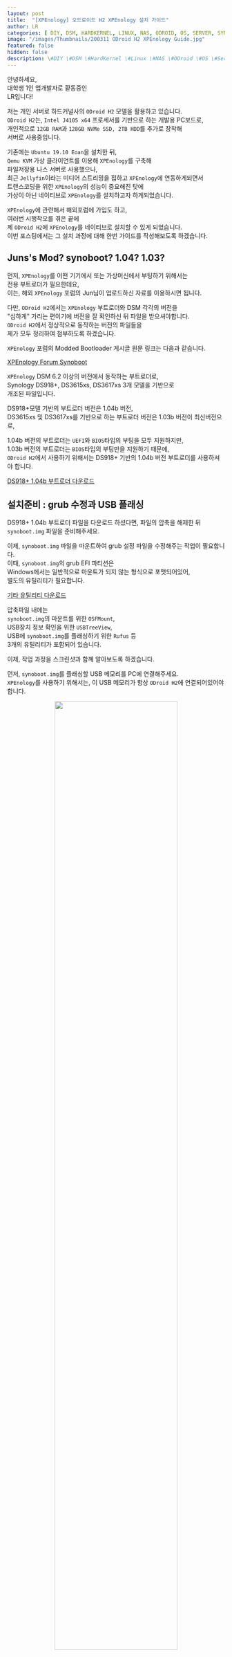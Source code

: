 ```yaml
---
layout: post
title:  "[XPEnology] 오드로이드 H2 XPEnology 설치 가이드"
author: LR
categories: [ DIY, DSM, HARDKERNEL, LINUX, NAS, ODROID, OS, SERVER, SYNOLOGY, XPENOLOGY ]
image: "/images/Thumbnails/200311 ODroid H2 XPEnology Guide.jpg"
featured: false
hidden: false
description: \#DIY \#DSM \#HardKernel \#Linux \#NAS \#ODroid \#OS \#Server \#Synology \#XPEnology
---
```

안녕하세요,<br>
대학생 1인 앱개발자로 홛동중인<br>
LR입니다!

저는 개인 서버로 하드커널사의 ```ODroid H2``` 모델을 활용하고 있습니다.<br>
```ODroid H2```는, ```Intel J4105 x64``` 프로세서를 기반으로 하는 개발용 PC보드로,<br>
개인적으로 ```12GB RAM```과 ```128GB NVMe SSD, 2TB HDD```를 추가로 장착해<br>
서버로 사용중입니다.

기존에는 ```Ubuntu 19.10 Eoan```을 설치한 뒤,<br>
```Qemu KVM``` 가상 클라이언트를 이용해 ```XPEnology```를 구축해<br>
파일저장용 나스 서버로 사용했으나,<br>
최근 ```Jellyfin```이라는 미디어 스트리밍을 접하고 ```XPEnology```에 연동하게되면서<br>
트랜스코딩을 위한 ```XPEnology```의 성능이 중요해진 탓에<br>
가상이 아닌 네이티브로 ```XPEnology```를 설치하고자 하게되었습니다.

```XPEnology```에 관련해서 해외포럼에 가입도 하고,<br>
여러번 시행착오를 겪은 끝에<br>
제 ```ODroid H2```에 ```XPEnology```를 네이티브로 설치할 수 있게 되었습니다.<br>
이번 포스팅에서는 그 설치 과정에 대해 한번 가이드를 작성해보도록 하겠습니다.


<h2>Juns's Mod? synoboot? 1.04? 1.03?</h2>

먼저, ```XPEnology```를 어떤 기기에서 또는 가상머신에서 부팅하기 위해서는<br>
전용 부트로더가 필요한데요,<br>
이는, 해외 ```XPEnology``` 포럼의 Jun님이 업로드하신 자료를 이용하시면 됩니다.

다만, ```ODroid H2```에서는 ```XPEnology``` 부트로더와 DSM 각각의 버전을<br>
"심하게" 가리는 편이기에 버전을 잘 확인하신 뒤 파일을 받으셔야합니다.<br>
```ODroid H2```에서 정상적으로 동작하는 버전의 파일들을<br>
제가 모두 정리하여 첨부하도록 하겠습니다.

```XPEnology``` 포럼의 Modded Bootloader 게시글 원문 링크는 다음과 같습니다.

​<a href="https://xpenology.com/forum/topic/12952-dsm-62-loader/" target="_sub">XPEnology Forum Synoboot</a>

```XPEnology``` DSM 6.2 이상의 버전에서 동작하는 부트로더로,<br>
Synology DS918+, DS3615xs, DS3617xs 3개 모델을 기반으로<br>
개조된 파일입니다.

DS918+모델 기반의 부트로더 버전은 1.04b 버전,<br>
DS3615xs  및 DS3617xs를 기반으로 하는 부트로더 버전은 1.03b 버전이 최신버전으로,

1.04b 버전의 부트로더는 ```UEFI```와 ```BIOS```타입의 부팅을 모두 지원하지만,<br>
1.03b 버전의 부트로더는 ```BIOS```타입의 부팅만을 지원하기 때문에,<br>
```ODroid H2```에서 사용하기 위해서는 DS918+ 기반의 1.04b 버전 부트로더를 사용하셔야 합니다.

​<a href="https://drive.defcon.or.kr/sharing/f8VyeZhbw" target="_sub">DS918+ 1.04b 부트로더 다운로드</a>


<h2>설치준비 : grub 수정과 USB 플래싱</h2>

DS918+ 1.04b 부트로더 파일을 다운로드 하셨다면, 파일의 압축을 해제한 뒤 ```synoboot.img``` 파일을 준비해주세요.

이제, ```synoboot.img``` 파일을 마운트하여 grub 설정 파일을 수정해주는 작업이 필요합니다.<br>
이때, ```synoboot.img```의 grub EFI 파티션은<br>
Windows에서는 일반적으로 마운트가 되지 않는 형식으로 포맷되어있어,<br>
별도의 유틸리티가 필요합니다.

 <a href="https://drive.defcon.or.kr/sharing/JwMbfGTxW" target="_sub">기타 유틸리티 다운로드</a>

압축파일 내에는<br>
```synoboot.img```의 마운트를 위한 ```OSFMount```,<br>
USB장치 정보 확인을 위한 ```USBTreeView```,<br>
USB에 ```synoboot.img```를 플래싱하기 위한 ```Rufus``` 등<br>
3개의 유틸리티가 포함되어 있습니다.

이제, 작업 과정을 스크린샷과 함꼐 알아보도록 하겠습니다.

먼저, ```synoboot.img```를 플래싱할 USB 메모리를 PC에 연결해주세요.<br>
```XPEnology```를 사용하기 위해서는, 이 USB 메모리가 항상 ```ODroid H2```에 연결되어있어야 합니다.

<center>
<img src="/PostImages/200311 ODroid H2 XPEnology Guide/1_usbview.png" style="width: 75%;">
</center>

USB 메모리를 PC에 연결했다면, ```USBTreeView``` 프로그램을 실행하고,<br>
좌측 장치 목록에서 연결한 USB 메모리를 선택합니다.<br>
이후, 우측의 정보창에서 Device ID 항목을 참고해<br>
USB 메모리의 ```VID```와 ```PID```를 메모해둡니다.<br>
제가 사용한 USB의 경우는, ```VID```가 14CD, ```PID```가 121네요.

<center>
<img src="/PostImages/200311 ODroid H2 XPEnology Guide/2_osfmount_1.png" style="width: 75%;">
</center>

```VID```와 ```PID```를 메모해두셨다면, 프로그램을 닫고 ```OSFMount``` 프로그램을 실행합니다.<br>
좌측 하단의 Mount new 버튼을 클릭해주세요.

<center>
<img src="/PostImages/200311 ODroid H2 XPEnology Guide/3_osfmount_2.png" style="width: 75%;">
</center>

```Disk Image``` 항목에서 조금 전 다운로드받으신 DS918+ 1.04b 부트로더를 지정해준 뒤<br>
Next 버튼을 클릭합니다.

<center>
<img src="/PostImages/200311 ODroid H2 XPEnology Guide/4_osfmount_3.png" style="width: 75%;">
</center>

15MB 크기의 0번 파티션을 선택하고, Next를 클릭합니다.

<center>
<img src="/PostImages/200311 ODroid H2 XPEnology Guide/5_osfmount_4.png" style="width: 75%;">
</center>

두번째 항목인 ```Read-only drive```의 체크를 "해제"한 후 Next를 클릭합니다.

<center>
<img src="/PostImages/200311 ODroid H2 XPEnology Guide/6_osfmount_5.png" style="width: 75%;">
</center>

마운트가 완료되면, 마운트된 ```synoboot.img``` 내부의<br>
```/EFI/grub/grub.cfg``` 파일을 메모장 또는 기타 텍스트 편집기로 열어줍니다.

<center>
<img src="/PostImages/200311 ODroid H2 XPEnology Guide/7_grub.cfg.png" style="width: 75%;">
</center>

중간쯤에 ```set vid```, ```set pid``` 항목이 위치합니다.<br>
각각의 값을 아까 ```USBTreeView``` 로 확인한 값으로 변경한 뒤 저장해줍니다.<br>
이후, ```OSFMount``` 하단의 Dismount 버튼을 클릭해 ```synoboot.img``` 를<br>
PC로부터 마운트 해제해줍니다.

<center>
<img src="/PostImages/200311 ODroid H2 XPEnology Guide/8_rufus.png" style="width: 75%;">
</center>

이제, ```Rufus``` 툴이나 기타 USB 플래싱 도구를 이용해<br>
```grub.cfg``` 의 수정이 완료된 ```synoboot.img``` 파일을<br>
USB 메모리에 플래싱해줍니다.<br>
이때 USB 메모리는, 아까 ```USBTreeView``` 로 확인했던 그 USB 메모리여야 합니다.


<h2>XPEnology 부팅하고 초기설정 진행하기</h2>

이제, 준비과정이 완료되었습니다.<br>
```synoboot.img``` 의 플래싱이 완료된 USB 메모리를 ```ODroid H2``` 에 연결해준 뒤, ```ODroid H2``` 의 전원을 켭니다.

​전원을 켜고 조금 시간이 지난 뒤,<br>
네트워크 공유기의 설정페이지에서 내부네트워크 접속 목록을 확인해보면<br>
```DiskStation``` 이라는 이름의 기기가 보입니다.

만약 보이지 않을 경우, ```XPEnology``` 가 부팅중이거나,<br>
기타 문제로 인해 ```ODroid H2``` 가 부팅되지 않는 경우일 수 있습니다.

저의 경우는, 알 수 없는 어떤 이유로 인해,<br>
약 50%의 확률로 ```ODroid H2``` 가 부팅되지 않는 문제가 있는데,<br>
여러번 재부팅을 반복하다보면 전원이 켜지게됩니다.

만약 재부팅으로도 해결되지 않는 경우,<br>
```synoboot.img``` 의 수정 단계부터 다시한번 진행해보시는 것을 추천드립니다.

내부네트워크 접속 목록에 ```DiskStation``` 이 보일 경우,<br>
이제 다음 링크로 접속해 ```XPEnology``` 의 설정을 진행합니다.

<a href="find.synology.com" target="_sub">Synology Web Assistant</a>

Synology Web Assistant는 같은 내부네트워크에 존재하는<br>
```Synology 및 XPEnology``` 기기를 검색하고,<br>
설정할 수 있도록 도와주는 웹페이지입니다.​

정상적으로 기기가 검색되면 다음과 같은 화면이 보이게됩니다.

<center>
<img src="/PostImages/200311 ODroid H2 XPEnology Guide/9_syno_1.png" style="width: 75%;">
</center>

DS918+ 기기로 인식된 ```XPEnology```가 정상적으로 검색되었습니다.<br>
연결 버튼을 클릭해 다음단계로 진행해줍니다.

<center>
<img src="/PostImages/200311 ODroid H2 XPEnology Guide/10_syno_2.png" style="width: 75%;">
</center>

이제, ```XPEnology```의 OS 패키지를 설치해줍니다.<br>
현재(2020년 3월 12일) 기준으로, ```XPEnology``` DSM의 최신버전은 6.2.2 버전이지만,<br>
```ODroid H2```의 ```XPEnology```에서는 호환성 문제로 인해,<br>
6.2.1버전까지만 사용이 가능합니다.<br>
지금설치 버튼을 클릭하게 되면, 자동적으로 최신버전을 다운로드해 설치해버리기 때문에,<br>
수동 설치 버튼을 클릭해 DSM 6.2.1 버전을 강제로 설치해주어야합니다.<br>
다음 링크에서 ```XPEnology``` DSM 6.2.1버전의 패키지 pat파일을 받아줍니다.

​<a href="https://drive.defcon.or.kr/sharing/DznbdfQ6U" target="_sub">DSM 6.2.1 DS918+ pat 패키지파일 다운로드</a>

<center>
<img src="/PostImages/200311 ODroid H2 XPEnology Guide/11_syno_3.png" style="width: 75%;">
</center>

수동설치 메뉴를 클릭 후, 찾아보기를 통해 다운로드한 DSM 6.2.1 pat파일을 선택해준 뒤, 지금설치를 클릭합니다.

<center>
<img src="/PostImages/200311 ODroid H2 XPEnology Guide/12_syno_4.png" style="width: 75%;">
</center>

DSM의 설치가 진행됩니다.<br>
56%까지는 pat파일을 ```ODroid H2```로 업로드하는 과정이 진행되며,<br>
57%부터는 본격적으로 DSM의 설치가 진행됩니다.

<center>
<img src="/PostImages/200311 ODroid H2 XPEnology Guide/13_syno_5.png" style="width: 75%;">
</center>

DSM의 설치가 완료되면, 자동으로 ```ODroid H2```를 재부팅하며, 10분의 타이머가 설정됩니다.<br>
이 10분을 모두 기다리셔도 무방하지만, 약 5분이 지난 뒤에 새로고침을 하셔도 무방합니다.<br>
만약 새로고침 이후, 웹 페이지가 접속되지 않는 오류가 발생한다면,<br>
조금 뒤 다시 새로고침을 진행해보시고,<br>
긴 시간이 지난 이후에도 접속되지 않는다면 DSM 설치에 문제가 발생했을 수 있습니다.<br>
```ODroid H2```의 전원을 끈 뒤, 하드디스크를 다른 PC를 통해 강제로 포맷해주고,<br>
USB 메모리에 ```synoboot.img``` 를 다시 설치하신 뒤 작업을 다시 진행해보시기 바랍니다.

<center>
<img src="/PostImages/200311 ODroid H2 XPEnology Guide/14_syno_6.png" style="width: 75%;">
</center>

정상적으로 DSM이 설치되었다면, 위와 같이 시스템 준비중 메시지가 보이며,<br>
잠시 뒤에는 초기설정 메뉴가 표시됩니다.

<center>
<img src="/PostImages/200311 ODroid H2 XPEnology Guide/15_syno_7.png" style="width: 75%;">
</center>

DSM 관리자 계정을 생성해줍니다.<br>
DSM 관리자는 모든 권한을 갖는 중요한 계정이므로, 보안에 철저히 신경쓰시는 편이 좋습니다.

<center>
<img src="/PostImages/200311 ODroid H2 XPEnology Guide/16_syno_8.png" style="width: 75%;">
</center>

```XPEnology```는 비공식적으로 Synology OS를 설치하여 사용하는 것이기 떄문에,<br>
QuickConnect 기능을 사용할 수 없습니다.<br>
아래에 이 단계 건너뛰기 버튼을 클릭해 설정하지 않고 넘어갑니다.

<center>
<img src="/PostImages/200311 ODroid H2 XPEnology Guide/17_dsm_1.png" style="width: 75%;">
</center>

초기설정이 완료된 DSM의 화면입니다.<br>
좌측상단의 메뉴를 통해 프로그램을 실행할 수 있습니다.<br>
우측에는 위젯을 펼쳐두어 시스템의 상태를 편리하게 확인합니다.

<center>
<img src="/PostImages/200311 ODroid H2 XPEnology Guide/18_dsm_2.png" style="width: 75%;">
</center>

제어판의 시스템 정보 항목입니다.<br>
DS918+ 모델로 인식되도록 정상적으로 설치가 된 것을 확인하실 수 있습니다.

<center>
<img src="/PostImages/200311 ODroid H2 XPEnology Guide/19_dsm_no_update.png" style="width: 75%;">
</center>

```XPEnology```에서는 DSM 버전에 따라 ```synoboot.img``` 부트로더가 동작하지 않을 수 있습니다.<br>
또한, ```ODroid H2```의 경우는 DSM 6.2.1보다 높은 버전과는 호환되지 않기 때문에,<br>
자동업데이트가 진행되지 않도록 제어판에서 비활성화해줍니다.

이처럼, ```ODroid H2``` 기기에 ```XPEnology``` 를 가상머신이 아닌 네이티브로 설치하여<br>
개인 나스 서버로 활용하는 방법에 대해 알아보았습니다.

저는 현재 이 서버를 파일공유는 물론, ```Jellyfin``` 을 이용한 영화 스트리밍 서버로 활용하고 있습니다.<br>
추후 기회가 된다면, ```Jellyfin``` 을 설치해 무료로 영화 스트리밍 서버를 구축하는 방법에 대해서도<br>
포스팅을 진행해보도록 하겠습니다.

가이드를 따라하는 도중 발생하는 문제점이나,<br>
이해가 되지 않는 부분에 대해서<br>
댓글 남겨주시면 아는 선에서 최대한 답변드리도록 하겠습니다.

지금까지,<br>
LR이었습니다!